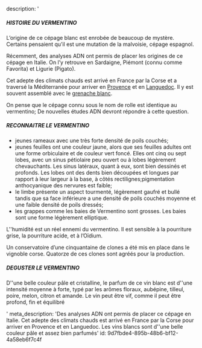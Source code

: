 description: '<h5>HISTOIRE DU VERMENTINO</h5><p>L’origine de ce cépage blanc est enrobée de beaucoup de mystère. Certains pensaient qu’il est une mutation de la malvoisie, cépage espagnol.&nbsp;</p><p>Récemment, des analyses ADN ont permis de placer les origines de ce cépage en Italie. On l’y retrouve en Sardaigne, Piémont (connu comme Favorita) et Ligurie (Pigato).&nbsp;</p><p>Cet adepte des climats chauds est arrivé en France par la Corse et a traversé la Méditerranée pour arriver en&nbsp;<a href="/fr/region/coteaux-daix-en-provence">Provence</a>&nbsp;et en&nbsp;<a href="/fr/region/languedoc">Languedoc</a>. Il y est souvent assemblé avec le <a href="/fr/grape/grenache-blanc">grenache blanc</a>.</p><p>On pense que le cépage connu sous le nom de rolle est identique au vermentino; De nouvelles études ADN devront répondre à cette question.</p><h5><strong>RECONNAITRE LE VERMENTINO</strong></h5><ul><li>jeunes rameaux avec une très forte densité de poils couchés;</li><li>jeunes feuilles ont une couleur jaune, alors que ses feuilles adultes ont une forme orbiculaire et de couleur vert foncé. Elles ont cinq ou sept lobes, avec un sinus pétiolaire peu ouvert ou à lobes légèrement chevauchants. Les sinus latéraux, quant à eux, sont bien dessinés et profonds. Les lobes ont des dents bien découpées et longues par rapport à leur largeur à la base, à côtés rectilignes;pigmentation anthocyanique des nervures est faible;</li><li>le limbe présente un aspect tourmenté, légèrement gaufré et bullé tandis que sa face inférieure a une densité de poils couchés moyenne et une faible densité de poils dressés;</li><li>les grappes comme les baies de Vermentino sont grosses. Les baies sont une forme légèrement elliptique.</li></ul><p>L''humidité est un réel ennemi du vermentino. Il est sensible à la pourriture grise, la pourriture acide, et à l’Oïdium.</p><p>Un conservatoire d’une cinquantaine de clones a été mis en place dans le vignoble corse. Quatorze de ces clones sont agréés pour la production.</p><h5><strong>DEGUSTER LE VERMENTINO</strong></h5><p>D''une belle couleur pâle et cristalline, le parfum de ce vin blanc est d''une intensité moyenne à forte, typé par les arômes floraux, aubépine, tilleul, poire, melon, citron et amande. Le vin peut être vif, comme il peut être profond, fin et équilibré</p>'
meta_description: 'Des analyses ADN ont permis de placer ce cépage en Italie. Cet adepte des climats chauds est arrivé en France par la Corse pour arriver en Provence et en Languedoc. Les vins blancs sont d''une belle couleur pâle et assez bien parfumés'
id: 9d7fbde4-895b-48b6-bf12-4a58eb6f7c4f
